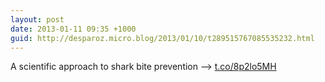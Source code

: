 ```yaml
---
layout: post
date: 2013-01-11 09:35 +1000
guid: http://desparoz.micro.blog/2013/01/10/t289515767085535232.html
---
```

A scientific approach to shark bite prevention ⟶ [t.co/8p2lo5MH](http://t.co/8p2lo5MH)

